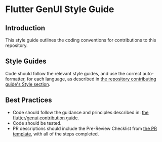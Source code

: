 # Flutter GenUI Style Guide

## Introduction

This style guide outlines the coding conventions for contributions to this repository.

## Style Guides

Code should follow the relevant style guides, and use the correct
auto-formatter, for each language, as described in
[the repository contributing guide's Style section](https://github.com/flutter/genui/blob/main/CONTRIBUTING.md#style-and-other).

## Best Practices

- Code should follow the guidance and principles described in:
  [the flutter/genui contribution guide](https://github.com/flutter/flutter/blob/master/docs/ecosystem/contributing/README.md).
- Code should be tested.
- PR descriptions should include the Pre-Review Checklist from
  [the PR template](https://github.com/flutter/genui/blob/main/.github/PULL_REQUEST_TEMPLATE.md),
  with all of the steps completed.
